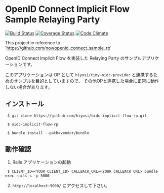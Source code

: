 # OpenID Connect Implicit Flow Sample Relaying Party
[![Build Status](https://travis-ci.org/hiyosi/oidc-implicit-flow-rp.svg?branch=master)](https://travis-ci.org/hiyosi/oidc-implicit-flow-rp)
[![Coverage Status](https://img.shields.io/coveralls/hiyosi/oidc-implicit-flow-rp.svg)](https://coveralls.io/r/hiyosi/oidc-implicit-flow-rp?branch=master)
[![Code Climate](https://codeclimate.com/github/hiyosi/oidc-implicit-flow-rp/badges/gpa.svg)](https://codeclimate.com/github/hiyosi/oidc-implicit-flow-rp)


This project in reference to 'https://github.com/nov/openid_connect_sample_rp'

OpenID Connect Implicit Flow を実装した Relaying Party のサンプルアプリケーションです。

このアプリケーションは OP として ```hiyosi/tiny-oidc-provider``` と連携するためのサンプルを目的としていますので、
その他OPと連携した場合に正常に動作しない場合があります。


## インストール

````
 $ git clone https://github.com/hiyosi/oidc-implicit-flow-rp.git

 $ oidc-implicit-flow-rp
 
 $ bundle install --path=vendor/bundle
 ````

## 動作確認

1. Rails アプリケーションの起動


````
 $ CLIENT_ID=<YOUR CLIENT_ID> CALLBACK_URL=<YOUR CALLBACK URL> bundle exec rails s -p 5000

````

2. ```http://localhost:5000/``` にアクセスして下さい。
